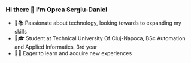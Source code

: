 ### Hi there 👋 I'm Oprea Sergiu-Daniel

- 📖📚 Passionate about technology, looking towards to expanding my skills
- 🏫🎓 Student at Technical University Of Cluj-Napoca, BSc Automation and Applied Informatics, 3rd year 
- 💯✨ Eager to learn and acquire new experiences 
